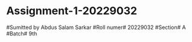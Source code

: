 # Assignment-1-20229032
#Sumitted by Abdus Salam Sarkar
#Roll numer# 20229032
#Section# A
#Batch# 9th
